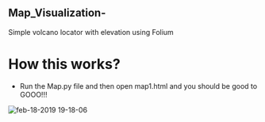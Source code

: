 ## Map_Visualization-
Simple volcano locator with elevation using Folium

# How this works? 
* Run the Map.py file and then open map1.html and you should be good to GOOO!!!

![feb-18-2019 19-18-06](https://user-images.githubusercontent.com/24802515/52989796-e24a5780-33b9-11e9-9dec-76dd7bfcddf2.gif)
